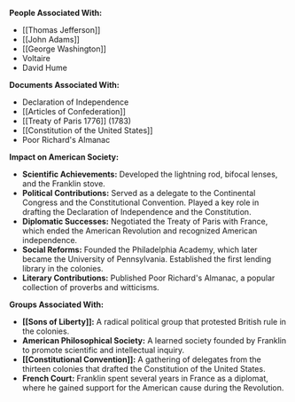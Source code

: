 
**People Associated With:**

* [[Thomas Jefferson]]
* [[John Adams]]
* [[George Washington]]
* Voltaire
* David Hume

**Documents Associated With:**

* Declaration of Independence
* [[Articles of Confederation]]
* [[Treaty of Paris 1776]] (1783)
* [[Constitution of the United States]]
* Poor Richard's Almanac

**Impact on American Society:**

* **Scientific Achievements:** Developed the lightning rod, bifocal lenses, and the Franklin stove.
* **Political Contributions:** Served as a delegate to the Continental Congress and the Constitutional Convention. Played a key role in drafting the Declaration of Independence and the Constitution.
* **Diplomatic Successes:** Negotiated the Treaty of Paris with France, which ended the American Revolution and recognized American independence.
* **Social Reforms:** Founded the Philadelphia Academy, which later became the University of Pennsylvania. Established the first lending library in the colonies.
* **Literary Contributions:** Published Poor Richard's Almanac, a popular collection of proverbs and witticisms.

**Groups Associated With:**

* **[[Sons of Liberty]]:** A radical political group that protested British rule in the colonies.
* **American Philosophical Society:** A learned society founded by Franklin to promote scientific and intellectual inquiry.
* **[[Constitutional Convention]]:** A gathering of delegates from the thirteen colonies that drafted the Constitution of the United States.
* **French Court:** Franklin spent several years in France as a diplomat, where he gained support for the American cause during the Revolution.